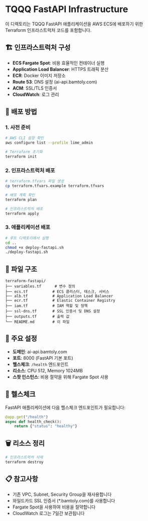 # TQQQ FastAPI Infrastructure

이 디렉토리는 TQQQ FastAPI 애플리케이션을 AWS ECS에 배포하기 위한 Terraform 인프라스트럭처 코드를 포함합니다.

## 🏗️ 인프라스트럭처 구성

- **ECS Fargate Spot**: 비용 효율적인 컨테이너 실행
- **Application Load Balancer**: HTTPS 트래픽 분산
- **ECR**: Docker 이미지 저장소
- **Route 53**: DNS 설정 (ai-api.bamtoly.com)
- **ACM**: SSL/TLS 인증서
- **CloudWatch**: 로그 관리

## 🚀 배포 방법

### 1. 사전 준비

```bash
# AWS CLI 설정 확인
aws configure list --profile lime_admin

# Terraform 초기화
terraform init
```

### 2. 인프라스트럭처 배포

```bash
# terraform.tfvars 파일 생성
cp terraform.tfvars.example terraform.tfvars

# 배포 계획 확인
terraform plan

# 인프라스트럭처 배포
terraform apply
```

### 3. 애플리케이션 배포

```bash
# 루트 디렉토리에서 실행
cd ..
chmod +x deploy-fastapi.sh
./deploy-fastapi.sh
```

## 📁 파일 구조

```
terraform-fastapi/
├── variables.tf      # 변수 정의
├── ecs.tf           # ECS 클러스터, 태스크, 서비스
├── alb.tf           # Application Load Balancer
├── ecr.tf           # Elastic Container Registry
├── iam.tf           # IAM 역할 및 정책
├── ssl-dns.tf       # SSL 인증서 및 DNS 설정
├── outputs.tf       # 출력 값
└── README.md        # 이 파일
```

## 🔧 주요 설정

- **도메인**: ai-api.bamtoly.com
- **포트**: 8000 (FastAPI 기본 포트)
- **헬스체크**: `/health` 엔드포인트
- **리소스**: CPU 512, Memory 1024MB
- **스팟 인스턴스**: 비용 절약을 위해 Fargate Spot 사용

## 🏥 헬스체크

FastAPI 애플리케이션에 다음 헬스체크 엔드포인트가 필요합니다:

```python
@app.get("/health")
async def health_check():
    return {"status": "healthy"}
```

## 🗑️ 리소스 정리

```bash
# 인프라스트럭처 삭제
terraform destroy
```

## 📋 참고사항

- 기존 VPC, Subnet, Security Group을 재사용합니다
- 와일드카드 SSL 인증서 (*.bamtoly.com)를 사용합니다
- Fargate Spot을 사용하여 비용을 절약합니다
- CloudWatch 로그는 7일간 보관됩니다
